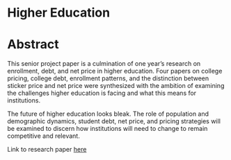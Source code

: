 # Higher Education

# Abstract
This senior project paper is a culmination of one year’s research on enrollment, debt, and net price in higher education. Four papers on college pricing, college debt, enrollment patterns, and the distinction between sticker price and net price were synthesized with the ambition of examining the challenges higher education is facing and what this means for institutions. 

The future of higher education looks bleak. The role of population and demographic dynamics, student debt, net price, and pricing strategies will be examined to discern how institutions will need to change to remain competitive and relevant. 

Link to research paper [here](https://github.com/siyamabu/Higher-Education/blob/main/THE%20CHALLENGES%20HIGHER%20EDUCATION%20IS%20FACING%20AND%20WHAT%20THIS%20MEANS%20FOR%20INSTITUTIONS.pdf) 
